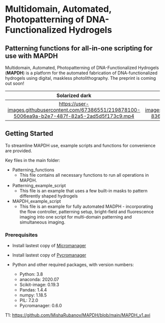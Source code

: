 # Multidomain, Automated, Photopatterning of DNA-Functionalized Hydrogels
## Patterning functions for all-in-one scripting for use with **MAPDH**

Multidomain, Automated, Photopatterning of DNA-Functionalized Hydrogels (**MAPDH**) is a platform for the automated fabrication of DNA-functionalized hydrogels using digital, maskless photolithography. The preprint is coming out soon!

Solarized dark             |  Solarized Ocean
:-------------------------:|:-------------------------:
https://user-images.githubusercontent.com/67386551/219878100-5006ea9a-b2e7-487f-82a5-2ad5d5f173c9.mp4   |  ![]https://user-images.githubusercontent.com/67386551/219878132-83617d94-9442-419f-b393-dbde8f758fe1.mp4






## Getting Started

To streamline MAPDH use, example scripts and functions for convenience are provided.

Key files in the main folder:
* Patterning_functions
  * This file contains all necessary functions to run all operations in MAPDH.
* Patterning_example_script
  * This file is an example that uses a few built-in masks to pattern differently shaped hydrogels
* MAPDH_example_script
  * This file is an example for fully automated MADPH - incorporating the flow controller, patterning setup, bright-field and fluorescence imaging into one script for multi-domain patterning and simultaneous imaging.

### Prerequisites

* Install lastest copy of [Micromanager](https://micro-manager.org/)
* Install lastest copy of [Pycromanager](https://github.com/micro-manager/pycro-manager)

* Python and other required packages, with version numbers:
  * Python: 3.8
  * anaconda: 2020.07
  * Scikit-image: 0.19.3
  * Pandas: 1.4.4
  * numpy: 1.18.5
  * PIL: 7.2.0
  * Pycromanager: 0.6.0

T1: 
https://github.com/MishaRubanov/MAPDH/blob/main/MAPDH_v1.avi
